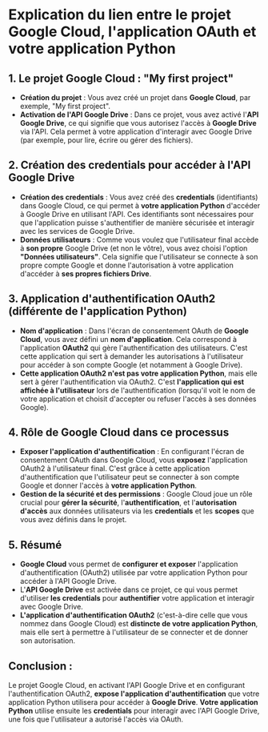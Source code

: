 # Explication du lien entre le projet Google Cloud, l'application OAuth et votre application Python

## 1. Le projet Google Cloud : "My first project"
- **Création du projet** : Vous avez créé un projet dans **Google Cloud**, par exemple, "My first project".
- **Activation de l'API Google Drive** : Dans ce projet, vous avez activé l'**API Google Drive**, ce qui signifie que vous autorisez l'accès à **Google Drive** via l'API. Cela permet à votre application d'interagir avec Google Drive (par exemple, pour lire, écrire ou gérer des fichiers).

## 2. Création des credentials pour accéder à l'API Google Drive
- **Création des credentials** : Vous avez créé des **credentials** (identifiants) dans Google Cloud, ce qui permet à **votre application Python** d'accéder à Google Drive en utilisant l'API. Ces identifiants sont nécessaires pour que l'application puisse s'authentifier de manière sécurisée et interagir avec les services de Google Drive.
- **Données utilisateurs** : Comme vous voulez que l'utilisateur final accède à **son propre** Google Drive (et non le vôtre), vous avez choisi l'option **"Données utilisateurs"**. Cela signifie que l'utilisateur se connecte à son propre compte Google et donne l'autorisation à votre application d'accéder à **ses propres fichiers Drive**.

## 3. Application d'authentification OAuth2 (différente de l'application Python)
- **Nom d'application** : Dans l'écran de consentement OAuth de **Google Cloud**, vous avez défini un **nom d'application**. Cela correspond à l'application **OAuth2** qui gère l'authentification des utilisateurs. C'est cette application qui sert à demander les autorisations à l'utilisateur pour accéder à son compte Google (et notamment à Google Drive).
- **Cette application OAuth2 n'est pas votre application Python**, mais elle sert à gérer l'authentification via OAuth2. C'est **l'application qui est affichée à l'utilisateur** lors de l'authentification (lorsqu'il voit le nom de votre application et choisit d'accepter ou refuser l'accès à ses données Google).

## 4. Rôle de Google Cloud dans ce processus
- **Exposer l'application d'authentification** : En configurant l'écran de consentement OAuth dans Google Cloud, vous **exposez** l'application OAuth2 à l'utilisateur final. C'est grâce à cette application d'authentification que l'utilisateur peut se connecter à son compte Google et donner l'accès à **votre application Python**.
- **Gestion de la sécurité et des permissions** : Google Cloud joue un rôle crucial pour **gérer la sécurité**, l'**authentification**, et l'**autorisation d'accès** aux données utilisateurs via les **credentials** et les **scopes** que vous avez définis dans le projet.

## 5. Résumé
- **Google Cloud** vous permet de **configurer et exposer** l'application d'authentification (OAuth2) utilisée par votre application Python pour accéder à l'API Google Drive.
- L'**API Google Drive** est activée dans ce projet, ce qui vous permet d'utiliser **les credentials** pour **authentifier** votre application et interagir avec Google Drive.
- **L'application d'authentification OAuth2** (c'est-à-dire celle que vous nommez dans Google Cloud) est **distincte de votre application Python**, mais elle sert à permettre à l'utilisateur de se connecter et de donner son autorisation.

## Conclusion :
Le projet Google Cloud, en activant l'API Google Drive et en configurant l'authentification OAuth2, **expose l'application d'authentification** que votre application Python utilisera pour accéder à **Google Drive**. **Votre application Python** utilise ensuite les **credentials** pour interagir avec l'API Google Drive, une fois que l'utilisateur a autorisé l'accès via OAuth.
